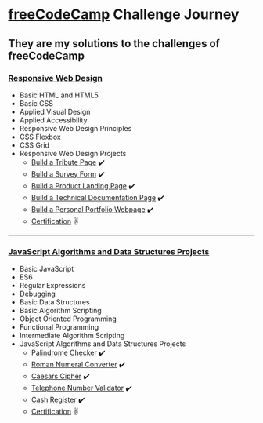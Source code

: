 # [freeCodeCamp](https://www.freecodecamp.org/) Challenge Journey
## They are my solutions to the challenges of freeCodeCamp

### [Responsive Web Design](https://www.freecodecamp.org/learn/responsive-web-design/)

- Basic HTML and HTML5
- Basic CSS
- Applied Visual Design
- Applied Accessibility
- Responsive Web Design Principles
- CSS Flexbox
- CSS Grid
- Responsive Web Design Projects
	- [Build a Tribute Page](https://codepen.io/guicdsantoss/pen/jOVgZvE) :heavy_check_mark:  
	- [Build a Survey Form](https://codepen.io/guicdsantoss/pen/eYgOeeR) :heavy_check_mark:
	- [Build a Product Landing Page](https://codepen.io/guicdsantoss/pen/RwKgwGg) :heavy_check_mark:
	- [Build a Technical Documentation Page](https://codepen.io/guicdsantoss/pen/abpXWXW) :heavy_check_mark: 
	- [Build a Personal Portfolio Webpage](https://codepen.io/guicdsantoss/pen/poRGwEE) :heavy_check_mark:
	- [Certification](https://www.freecodecamp.org/certification/guicdsantoss/responsive-web-design) :v:

---
### [JavaScript Algorithms and Data Structures Projects](https://www.freecodecamp.org/learn/javascript-algorithms-and-data-structures/#javascript-algorithms-and-data-structures-projects)

- Basic JavaScript
- ES6
- Regular Expressions
- Debugging
- Basic Data Structures
- Basic Algorithm Scripting
- Object Oriented Programming
- Functional Programming
- Intermediate Algorithm Scripting
- JavaScript Algorithms and Data Structures Projects
	- [Palindrome Checker](https://github.com/guicdsantoss/free-code-camp/tree/master/JavaScript%20Algorithms%20and%20Data%20Structures/Palindrome%20Checker) :heavy_check_mark:  
	- [Roman Numeral Converter](https://github.com/guicdsantoss/free-code-camp/tree/master/JavaScript%20Algorithms%20and%20Data%20Structures/Roman%20Numeral%20Converter) :heavy_check_mark:
	- [Caesars Cipher](https://github.com/guicdsantoss/free-code-camp/tree/master/JavaScript%20Algorithms%20and%20Data%20Structures/Caesars%20Cipher) :heavy_check_mark:
	- [Telephone Number Validator](https://github.com/guicdsantoss/free-code-camp/tree/master/JavaScript%20Algorithms%20and%20Data%20Structures/Telephone%20Number%20Validator) :heavy_check_mark: 
	- [Cash Register](https://github.com/guicdsantoss/free-code-camp/tree/master/JavaScript%20Algorithms%20and%20Data%20Structures/Cash%20Register) :heavy_check_mark:
	- [Certification](https://www.freecodecamp.org/certification/guicdsantoss/javascript-algorithms-and-data-structures) :v:
